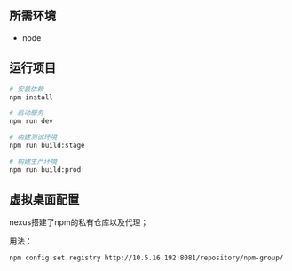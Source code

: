 ## 所需环境

- node

## 运行项目

``` bash
# 安装依赖
npm install

# 启动服务
npm run dev

# 构建测试环境
npm run build:stage

# 构建生产环境
npm run build:prod
```

## 虚拟桌面配置

nexus搭建了npm的私有仓库以及代理；

用法：

``` bash
npm config set registry http://10.5.16.192:8081/repository/npm-group/
```